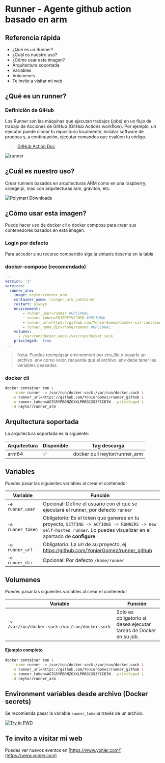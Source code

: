 Runner - Agente github action basado en arm
======================

## Referencia rápida

-	¿Qué es un Runner?
-	¿Cuál es nuestro uso?
-	¿Cómo usar esta imagen?
-	Arquitectura soportada
-	Variables
- Volumenes
-	Te invito a visitar mi web

## ¿Qué es un runner?

### Definición de GiHub

Los Runner son las máquinas que ejecutan trabajos (jobs) en un flujo de trabajo de Acciones de GitHub (GitHub Actions workflow). Por ejemplo, un ejecutor puede clonar tu repositorio localmente, instalar software de pruebas y, a continuación, ejecutar comandos que evalúen tu código.



> [GitHub Action Doc](https://docs.github.com/es/actions/using-github-hosted-runners/about-github-hosted-runners/about-github-hosted-runners)

![runner](https://docs.github.com/assets/cb-72692/mw-1440/images/help/actions/overview-github-hosted-runner.webp)

## ¿Cuál es nuestro uso?

Crear runners basados en arquitecturas ARM como en una raspberry, orange pi, mac con arquitecturas arm, graviton, etc.

![Polymart Downloads](https://img.shields.io/polymart/downloads/323)

## ¿Cómo usar esta imagen?

Puede hacer uso de docker cli o docker compose para crear sus contenedores basados en esta imagen.

### Login por defecto

Para acceder a su recurso compartido siga la sintaxis descrita en la tabla:

### docker-compose (recomendado)

```yaml
---
version: '3'
services:
  runner_arm:
    image: neytor/runner_arm
    container_name: runnger_arm_container
    restart: always
    environment:
    	- runner_user=runner #OPCIONAL
    	- runner_token=SDJFDFYVEJHSD #OPCIONAL
    	- runner_url=https://github.com/YonierGomez/docker-cat-container #OPCIONAL
    	- runner_home_dir=/home/runner #OPCIONAL
    volumes:
      - /var/run/docker.sock:/var/run/docker.sock
    privileged:  true
...
```

> Nota: Puedes reemplazar environment por env_file y pasarle un archivo .env como valor, recuerde que el archivo .env debe tener las variables deseadas.

### docker cli

```bash
docker container run \
   --name runner -v /var/run/docker.sock:/var/run/docker.sock \
   -e runner_url=https://github.com/YonierGomez/runner_github \
   -e runner_token=AG7G5YPBONZOYXLPRRQCX53FCCB7W --privileged \
   -d neytor/runner_arm
```

## Arquitectura soportada

La arquitectura soportada es la siguiente:

| Arquitectura | Disponible | Tag descarga                 |
| ------------ | ---------- | ---------------------------- |
| arm64        | ✅          | docker pull neytor/runner_arm

## Variables

Puedes pasar las siguientes variables al crear el contenedor

| Variable      | Función                                                      |
| ------------- | ------------------------------------------------------------ |
| `-e runner_user`     | Opcional: Define el usuario con el que se ejecutará el runner, por defecto `runner`         |
| `-e runner_token` | Obligatorio: Es el token que generas en tu proyecto, `SETTING -> ACTIONS -> RUNNERS -> new self-hosted runner`. Lo puedes visualizar en el apartado de **configure** |
| `-e runner_url`  | Obligatorio: La url de su proyecto, ej https://github.com/YonierGomez/runner_github |
| `-e runner_dir`      | Opcional: Por defecto `/home/runner` |

## Volumenes

Puedes pasar las siguientes variables al crear el contenedor

| Variable      | Función                                                      |
| ------------- | ------------------------------------------------------------ |
| `-v /var/run/docker.sock:/var/run/docker.sock`     | Solo es obligatorio si desea ejecutar tareas de Docker en su job.         |



#### Ejemplo completo

```bash
docker container run \
   --name runner -v /var/run/docker.sock:/var/run/docker.sock \
   -e runner_url=https://github.com/YonierGomez/runner_github \
   -e runner_token=AG7G5YPBONZOYXLPRRQCX53FCCB7W --privileged \
   -d neytor/runner_arm
```

## Environment variables desde archivo (Docker secrets)

Se recomienda pasar la variable `runner_token`a través de un archivo.

[![Try in PWD](https://github.com/play-with-docker/stacks/raw/cff22438cb4195ace27f9b15784bbb497047afa7/assets/images/button.png)](http://play-with-docker.com?stack=https://raw.githubusercontent.com/docker-library/docs/db214ae34137ab29c7574f5fbe01bc4eaea6da7e/wordpress/stack.yml)

## Te invito a visitar mi web

Puedes ver nuevos eventos en [https://www.yonier.com/](https://www.yonier.com)
